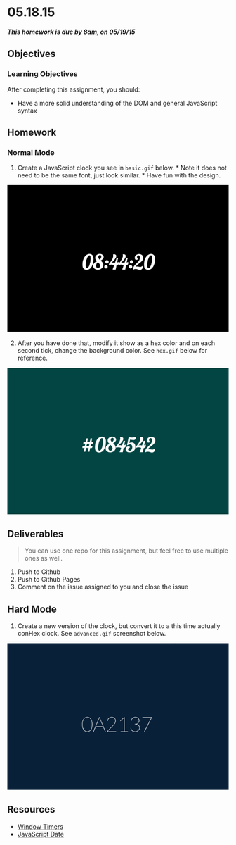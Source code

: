 # 05.18.15 

___This homework is due by 8am, on 05/19/15___

## Objectives

### Learning Objectives

After completing this assignment, you should:

* Have a more solid understanding of the DOM and general JavaScript syntax

## Homework

### Normal Mode

  1. Create a JavaScript clock you see in `basic.gif` below.
    * Note it does not need to be the same font, just look similar. 
    * Have fun with the design.

![](./images/basic.gif)

  2. After you have done that, modify it show as a hex color and on each second tick, change the background color. See `hex.gif` below for reference.

![](./images/hex.gif)


## Deliverables

> You can use one repo for this assignment, but feel free to use multiple ones as well.

1. Push to Github
2. Push to Github Pages
3. Comment on the issue assigned to you and close the issue


## Hard Mode

  1. Create a new version of the clock, but convert it to a  this time actually conHex clock. See `advanced.gif` screenshot below.

![](./images/advanced.gif)

## Resources

- [Window Timers](https://developer.mozilla.org/en-US/docs/Web/API/WindowTimers)
- [JavaScript Date](https://developer.mozilla.org/en-US/docs/Web/JavaScript/Reference/Global_Objects/Date)